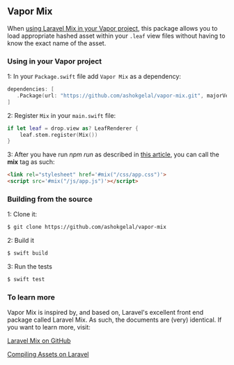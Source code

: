 
## Vapor Mix

When [using Laravel Mix in your Vapor project][1], this package allows you to load appropriate hashed asset within your `.leaf` view files without having to know the exact name of the asset.

### Using in your Vapor project

1: In your `Package.swift` file add `Vapor Mix` as a dependency:

```swift
dependencies: [
   .Package(url: "https://github.com/ashokgelal/vapor-mix.git", majorVersion: 1),
]
```

2: Register `Mix` in your `main.swift` file:

```swift
if let leaf = drop.view as? LeafRenderer {
    leaf.stem.register(Mix())
}
```

3: After you have run *npm run* as described in [this article][1], you can call the **mix** tag as such:

```html
<link rel="stylesheet" href='#mix("/css/app.css")'>
<script src='#mix("/js/app.js")'></script>
```

### Building from the source

1: Clone it:

```bash
$ git clone https://github.com/ashokgelal/vapor-mix
```

2: Build it

```bash
$ swift build
```

3: Run the tests

```bash
$ swift test
```

### To learn more

Vapor Mix is inspired by, and based on, Laravel's excellent front end package called Laravel Mix. As such, the documents are (very) identical. If you want to learn more, visit:

[Laravel Mix on GitHub](https://github.com/JeffreyWay/laravel-mix)

[Compiling Assets on Laravel](https://laravel.com/docs/5.4/mix)

[1]: https://ashokgelal.com/2017/01/17/laravel-mix-and-vapor/